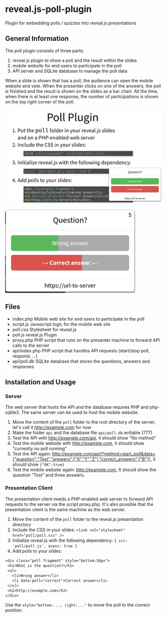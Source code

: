 # reveal.js-poll-plugin
Plugin for embedding polls / quizzes into reveal.js presentations

## General Information

The poll plugin consists of three parts:

1. reveal.js plugin to show a poll and the result within the slides
1. mobile website for end users to participate in the poll
1. API server and SQLite database to manage the poll data 

When a slide is shown that has a poll, the audience can open the mobile website and vote. When the presenter clicks on one of the answers, the poll is finished and the result is shown on the slides as a bar chart. All the time, when there is at least one response, the number of participations is shown on the top right corner of the poll.

![Screenshot](screenshot.png)

![Screenshot](screenshot_result.png)

## Files

- index.php Mobile web site for end users to participate in the poll
- script.js Javascript logic for the mobile web site
- poll.css Stylesheet for reveal.js
- poll.js reveal.js Plugin
- proxy.php PHP script that runs on the presenter machine to forward API calls to the server
- api/index.php PHP script that handles API requests (start/stop poll, respond, ...)
- api/poll.db SQLite database that stores the questions, answers and responses

## Installation and Usage

### Server

The web server that hosts the API and the database requires PHP and php-sqlite3. The same server can be used to host the mobile website.

1. Move the content of the `poll` folder to the root directory of the server, let's call it http://example.com for now
1. Make the folder `api` and the database file `api/poll.db` writable (777)
1. Test the API with http://example.com/api, it should show "No method"
1. Test the mobile website with http://example.com, it should show "currently no poll running"
1. Test the API again: http://example.com/api/?method=start_poll&data={"question":"Test","answers":["X","Y","Z"],"correct_answers":["B"]}, it should show `{"OK":true}`
1. Test the mobile website again: http://example.com, It should show the question "Test" and three answers.

### Presentation Client

The presentation client needs a PHP-enabled web server to forward API requests to the server via the script proxy.php. It's also possible that the presentation client is the same machine as the web server.

1. Move the content of the `poll` folder to the reveal.js presentation directory
1. Include the CSS in your slides: `<link rel="stylesheet" href="poll/poll.css" />`
1. Initialize reveal.js with the following dependency: `{ src: 'poll/poll.js', async: true }`
1. Add polls to your slides:

```
<div class="poll fragment" style="bottom:50px">
 <h1>What is the question?</h1>
 <ul>
   <li>Wrong answer</li>
   <li data-poll="correct">Correct answer</li>
 </ul>
 <h2>http://example.com</h2>
</div>
```

Use the `style="bottom:..., right:..."` to move the poll to the correct position. 
